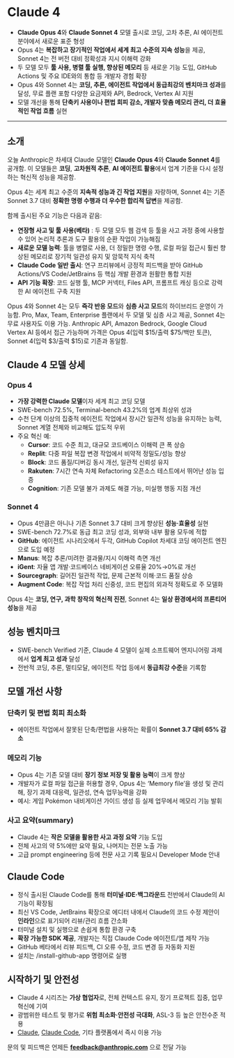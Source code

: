 # Claude 4


* **Claude Opus 4**와 **Claude Sonnet 4** 모델 출시로 코딩, 고차 추론, AI 에이전트 분야에서 새로운 표준 형성
* Opus 4는 **복잡하고 장기적인 작업에서 세계 최고 수준의 지속 성능**을 제공, Sonnet 4는 전 버전 대비 정확성과 지시 이해력 강화
* 두 모델 모두 **툴 사용, 병렬 툴 실행, 향상된 메모리** 등 새로운 기능 도입, GitHub Actions 및 주요 IDE와의 통합 등 개발자 경험 확장
* Opus 4와 Sonnet 4는 **코딩, 추론, 에이전트 작업에서 동급최강의 벤치마크 성과**를 달성, 무료 플랜 포함 다양한 요금제와 API, Bedrock, Vertex AI 지원
* 모델 개선을 통해 **단축키 사용이나 편법 회피 감소, 개발자 맞춤 메모리 관리, 더 효율적인 작업 흐름** 실현

---

소개
--

오늘 Anthropic은 차세대 Claude 모델인 **Claude Opus 4**와 **Claude Sonnet 4**를 공개함. 이 모델들은 **코딩**, **고차원적 추론**, **AI 에이전트 활용**에서 업계 기준을 다시 설정하는 혁신적 성능을 제공함.

Opus 4는 세계 최고 수준의 **지속적 성능과 긴 작업 지원**을 자랑하며, Sonnet 4는 기존 Sonnet 3.7 대비 **정확한 명령 수행과 더 우수한 합리적 답변**을 제공함.

함께 출시된 주요 기능은 다음과 같음:

* **연장형 사고 및 툴 사용(베타)** : 두 모델 모두 웹 검색 등 툴을 사고 과정 중에 사용할 수 있어 논리적 추론과 도구 활용의 순환 작업이 가능해짐
* **새로운 모델 능력**: 툴을 병렬로 사용, 더 정밀한 명령 수행, 로컬 파일 접근시 훨씬 향상된 메모리로 장기적 일관성 유지 및 암묵적 지식 축적
* **Claude Code 일반 출시**: 연구 프리뷰에서 긍정적 피드백을 받아 GitHub Actions/VS Code/JetBrains 등 핵심 개발 환경과 원활한 통합 지원
* **API 기능 확장**: 코드 실행 툴, MCP 커넥터, Files API, 프롬프트 캐싱 등으로 강력한 AI 에이전트 구축 지원

Opus 4와 Sonnet 4는 모두 **즉각 반응 모드**와 **심층 사고 모드**의 하이브리드 운영이 가능함. Pro, Max, Team, Enterprise 플랜에서 두 모델 및 심층 사고 제공, Sonnet 4는 무료 사용자도 이용 가능. Anthropic API, Amazon Bedrock, Google Cloud Vertex AI 등에서 접근 가능하며 가격은 Opus 4(입력 $15/출력 $75/백만 토큰), Sonnet 4(입력 $3/출력 $15)로 기존과 동일함.

Claude 4 모델 상세
--------------

### Opus 4

* **가장 강력한 Claude 모델**이자 세계 최고 코딩 모델
* SWE-bench 72.5%, Terminal-bench 43.2%의 업계 최상위 성과
* 수천 단계 이상의 집중적 에이전트 작업에서 장시간 일관적 성능을 유지하는 능력, Sonnet 계열 전체와 비교해도 압도적 우위
* 주요 혁신 예:
  + **Cursor**: 코드 수준 최고, 대규모 코드베이스 이해력 큰 폭 상승
  + **Replit**: 다중 파일 복잡 변경 작업에서 비약적 정밀도/성능 향상
  + **Block**: 코드 품질/디버깅 동시 개선, 일관적 신뢰성 유지
  + **Rakuten**: 7시간 연속 자체 Refactoring 오픈소스 테스트에서 뛰어난 성능 입증
  + **Cognition**: 기존 모델 불가 과제도 해결 가능, 미실행 행동 지점 개선

### Sonnet 4

* Opus 4만큼은 아니나 기존 Sonnet 3.7 대비 크게 향상된 **성능·효율성** 실현
* SWE-bench 72.7%로 동급 최고 코딩 성과, 외부와 내부 활용 모두에 적합
* **GitHub**: 에이전트 시나리오에서 두각, GitHub Copilot 차세대 코딩 에이전트 엔진으로 도입 예정
* **Manus**: 복잡 추론/미려한 결과물/지시 이해력 측면 개선
* **iGent**: 자율 앱 개발·코드베이스 네비게이션 오류율 20%→0%로 개선
* **Sourcegraph**: 길어진 일관적 작업, 문제 근본적 이해·코드 품질 상승
* **Augment Code**: 복잡 작업 처리 신중성, 코드 편집의 외과적 정확도로 주 모델화

Opus 4는 **코딩, 연구, 과학 창작의 혁신적 진전**, Sonnet 4는 **일상 환경에서의 프론티어 성능**을 제공

성능 벤치마크
-------

* SWE-bench Verified 기준, Claude 4 모델이 실제 소프트웨어 엔지니어링 과제에서 **업계 최고 성과** 달성
* 전반적 코딩, 추론, 멀티모달, 에이전트 작업 등에서 **동급최강 수준**을 기록함

모델 개선 사항
--------

### 단축키 및 편법 회피 최소화

* 에이전트 작업에서 잘못된 단축/편법을 사용하는 확률이 **Sonnet 3.7 대비 65% 감소**

### 메모리 기능

* Opus 4는 기존 모델 대비 **장기 정보 저장 및 활용 능력**이 크게 향상
* 개발자가 로컬 파일 접근을 허용할 경우, Opus 4는 ‘Memory file’을 생성 및 관리해, 장기 과제 대응력, 일관성, 연속 업무능력을 강화
* 예시: 게임 Pokémon 내비게이션 가이드 생성 등 실제 업무에서 메모리 기능 발휘

### 사고 요약(summary)

* Claude 4는 **작은 모델을 활용한 사고 과정 요약** 기능 도입
* 전체 사고의 약 5%에만 요약 필요, 나머지는 전문 노출 가능
* 고급 prompt engineering 등에 전문 사고 기록 필요시 Developer Mode 안내

Claude Code
-----------

* 정식 출시된 Claude Code를 통해 **터미널·IDE·백그라운드** 전반에서 Claude의 AI 기능이 확장됨
* 최신 VS Code, JetBrains 확장으로 에디터 내에서 Claude의 코드 수정 제안이 **인라인**으로 표기되어 리뷰/관리 흐름 간소화
* 터미널 설치 및 실행으로 손쉽게 통합 환경 구축
* **확장 가능한 SDK 제공**, 개발자는 직접 Claude Code 에이전트/앱 제작 가능
* GitHub 베타에서 리뷰 피드백, CI 오류 수정, 코드 변경 등 자동화 지원
* 설치는 /install-github-app 명령어로 실행

시작하기 및 안전성
----------

* Claude 4 시리즈는 **가상 협업자**로, 전체 컨텍스트 유지, 장기 프로젝트 집중, 업무 혁신에 기여
* 광범위한 테스트 및 평가로 **위험 최소화·안전성 극대화**, ASL-3 등 높은 안전수준 적용
* [Claude](https://claude.ai/), [Claude Code](https://www.anthropic.com/claude-code), 기타 플랫폼에서 즉시 이용 가능

문의 및 피드백은 언제든 **feedback@anthropic.com** 으로 전달 가능

